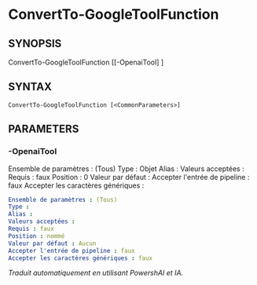 ﻿---
external help file: powershai-help.xml
schema: 2.0.0
powershai: true
---

# ConvertTo-GoogleToolFunction

## SYNOPSIS <!--!= @#Synop !-->
ConvertTo-GoogleToolFunction [[-OpenaiTool] <Object>]

## SYNTAX <!--!= @#Syntax !-->

```
ConvertTo-GoogleToolFunction [<CommonParameters>]
```

## PARAMETERS <!--!= @#Params !-->

### -OpenaiTool
Ensemble de paramètres : (Tous)
Type : Objet
Alias :
Valeurs acceptées :
Requis : faux
Position : 0
Valeur par défaut :
Accepter l'entrée de pipeline : faux
Accepter les caractères génériques :

```yml
Ensemble de paramètres : (Tous)
Type : 
Alias : 
Valeurs acceptées : 
Requis : faux
Position : nommé
Valeur par défaut : Aucun
Accepter l'entrée de pipeline : faux
Accepter les caractères génériques : faux
```


<!--PowershaiAiDocBlockStart-->
_Traduit automatiquement en utilisant PowershAI et IA._
<!--PowershaiAiDocBlockEnd-->
